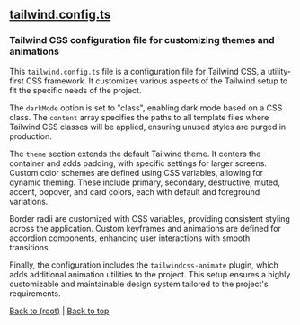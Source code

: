 ## [tailwind.config.ts](tailwind.config.ts)

### Tailwind CSS configuration file for customizing themes and animations

This `tailwind.config.ts` file is a configuration file for Tailwind CSS, a utility-first CSS framework. It customizes various aspects of the Tailwind setup to fit the specific needs of the project.

The `darkMode` option is set to "class", enabling dark mode based on a CSS class. The `content` array specifies the paths to all template files where Tailwind CSS classes will be applied, ensuring unused styles are purged in production.

The `theme` section extends the default Tailwind theme. It centers the container and adds padding, with specific settings for larger screens. Custom color schemes are defined using CSS variables, allowing for dynamic theming. These include primary, secondary, destructive, muted, accent, popover, and card colors, each with default and foreground variations.

Border radii are customized with CSS variables, providing consistent styling across the application. Custom keyframes and animations are defined for accordion components, enhancing user interactions with smooth transitions.

Finally, the configuration includes the `tailwindcss-animate` plugin, which adds additional animation utilities to the project. This setup ensures a highly customizable and maintainable design system tailored to the project's requirements.

[Back to (root)](#root) | [Back to top](#table-of-contents)

